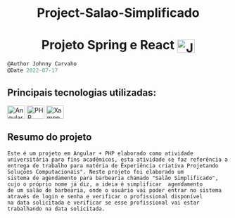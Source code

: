 <h1 align="center">
    Project-Salao-Simplificado
</h1>

<h1 align="center">Projeto Spring e React <img align="center" alt="Johnny-Oficial" height="30" width="40" src="./frontend/src/assets/img/Medalha.svg" /></h1>

```javascript
@Author Johnny Carvaho
@Date 2022-07-17
```

## Principais tecnologias utilizadas: <br/>
<p>
  <img align="center" alt="Angular" height="30" width="40" src="https://cdn.jsdelivr.net/gh/devicons/devicon/icons/angularjs/angularjs-original.svg" />
  <img align="center" alt="PHP" height="30" width="40" src="https://cdn.jsdelivr.net/gh/devicons/devicon/icons/php/php-original.svg" />
  <img align="center" alt="Xampp" height="30" width="40" src="https://cdn2.iconfinder.com/data/icons/pack1-baco-flurry-icons-style/512/XAMPP.png" />
 
</p>

## Resumo do projeto

```
Este é um projeto em Angular + PHP elaborado como atividade universitária para fins acadêmicos, esta atividade se faz referência a 
entrega de trabalho para matéria de Ëxperiência criativa Projetando Soluções Computacionais". Neste projeto foi elaborado um 
sistema de agendamento para barbearia chamado "Salão Simplificado", cujo o próprio nome já diz, a ideia é simplificar  agendamento
de um salão de barbearia, onde o usuário vai poder entrar no sistema através de login e senha e verificar o profissional disponível 
na data solicitada e verificar se esse profissional vai estar trabalhando na data solicitada.
```
